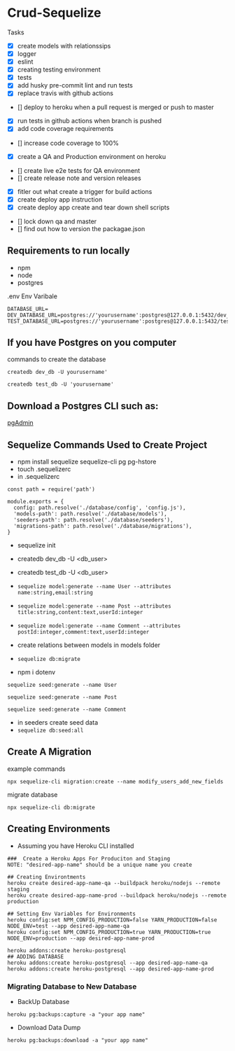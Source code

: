 # Crud-Sequelize

Tasks

- [X] create models with relationssips
- [x] logger
- [x] eslint
- [x] creating testing environment
- [x] tests
- [x] add husky pre-commit lint and run tests
- [x] replace travis with github actions
- [] deploy to heroku when a pull request is merged or push to master
- [x] run tests in github actions when branch is pushed
- [x] add code coverage requirements
- [] increase code coverage to 100%
- [x] create a QA and Production environment on heroku
- [] create live e2e tests for QA environment
- [] create release note and version releases
- [X] fitler out what create a trigger for build actions
- [X] create deploy app instruction
- [X] create deploy app create and tear down shell scripts
- [] lock down qa and master
- [] find out how to version the packagae.json

## Requirements to run locally

- npm
- node
- postgres

.env Env Varibale

```
DATABASE_URL=
DEV_DATABASE_URL=postgres://'yourusername':postgres@127.0.0.1:5432/dev_db
TEST_DATABASE_URL=postgres://'yourusername':postgres@127.0.0.1:5432/test_db
```

## If you have Postgres on you computer

commands to create the database

```createdb dev_db -U yourusername'```

```createdb test_db -U 'yourusername'```

## Download a Postgres CLI such as:
[pgAdmin](https://www.pgadmin.org/)

## Sequelize Commands Used to Create Project

- npm install sequelize sequelize-cli pg pg-hstore
- touch .sequelizerc
- in .sequelizerc

```
const path = require('path')

module.exports = {
  config: path.resolve('./database/config', 'config.js'),
  'models-path': path.resolve('./database/models'),
  'seeders-path': path.resolve('./database/seeders'),
  'migrations-path': path.resolve('./database/migrations'),
}
```

- sequelize init
- createdb dev_db -U <db_user>
- createdb test_db -U <db_user>

- ```sequelize model:generate --name User --attributes name:string,email:string```
- ```sequelize model:generate --name Post --attributes title:string,content:text,userId:integer```
- ```sequelize model:generate --name Comment --attributes postId:integer,comment:text,userId:integer```
- create relations between models in models folder
- ```sequelize db:migrate```
- npm i dotenv


```
sequelize seed:generate --name User

sequelize seed:generate --name Post

sequelize seed:generate --name Comment
```

- in seeders create seed data
- ```sequelize db:seed:all```

## Create A Migration

example commands

 ```npx sequelize-cli migration:create --name modify_users_add_new_fields```

 migrate database
 
```npx sequelize-cli db:migrate```

## Creating Environments

- Assuming you have Heroku CLI installed

```
###  Create a Heroku Apps For Produciton and Staging
NOTE: "desired-app-name" should be a unique name you create

## Creating Environtments
heroku create desired-app-name-qa --buildpack heroku/nodejs --remote staging
heroku create desired-app-name-prod --buildpack heroku/nodejs --remote production

## Setting Env Variables for Environments
heroku config:set NPM_CONFIG_PRODUCTION=false YARN_PRODUCTION=false NODE_ENV=test --app desired-app-name-qa
heroku config:set NPM_CONFIG_PRODUCTION=true YARN_PRODUCTION=true NODE_ENV=production --app desired-app-name-prod

heroku addons:create heroku-postgresql
## ADDING DATABASE
heroku addons:create heroku-postgresql --app desired-app-name-qa
heroku addons:create heroku-postgresql --app desired-app-name-prod

 ```

### Migrating Database to New Database

- BackUp Database

```heroku pg:backups:capture -a "your app name"```

- Download Data Dump

```heroku pg:backups:download -a "your app name"```
